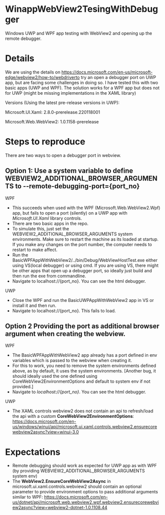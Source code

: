 # WinappWebView2TesingWithDebugger
Windows UWP and WPF app testing with WebView2 and opening up the remote debugger.

# Details
We are using the details on https://docs.microsoft.com/en-us/microsoft-edge/webview2/how-to/webdriverto try an open a debugger port on UWP app, but are facing some challenges in doing so.
I have tested this with two basic apps (UWP and WPF). The solution works for a WPF app but does not for UWP (might be missing implementations in the XAML library)

Versions (Using the latest pre-release versions in UWP):

Microsoft.UI.Xaml: 2.8.0-prerelease.220118001

Microsoft.Web.WebView2: 1.0.1158-prerelease

# Steps to reproduce
There are two ways to open a debugger port in webview.

## Option 1: Use a system variable to define WEBVIEW2_ADDITIONAL_BROWSER_ARGUMENTS to --remote-debugging-port={port_no}

WPF
   * This succeeds when used with the WPF (Microsoft.Web.WebView2.Wpf) app, but fails to open a port (silently) on a UWP app with *Microsoft.UI.Xaml* library controls.
   * There are two basic apps in the repo.
   * To simulate this, just set the WEBVIEW2_ADDITIONAL_BROWSER_ARGUMENTS system environments. Make sure to restart the machine as its loaded at startup. If you make any changes on the port number, the computer needs to restart to make affect.
   * Run the BasicWPFAppWithWebView2/../bin/Debug/WebViewHostTest.exe either using VS(local debugger) or using cmd. If you are using VS, there might be other apps that open up a debugger port, so ideally just build and then run the exe from commandline.
   * Navigate to localhost://{port_no}. You can see the html debugger.

UWP
   * Close the WPF and run the BasicUWPAppWithWebView2 app in VS or install it and then run.
   * Navigate to localhost://{port_no}. This fails to load. 

## Option 2 Providing the port as additional browser argument when creating the webview.

WPF 
   * The BasicWPFAppWithWebView2 app already has a port defined in env variables which is passed to the webview when creating it.
   * For this to work, you need to remove the system environments defined above, as by default, it uses the system environments. [Another bug, it should ideally used the one defined using CoreWebView2EnvironmentOptions and default to system env if not provided.]
   * Navigate to *localhost://{port_no}*. You can see the html debugger.

UWP
   * The XAML controls webview2 does not contain an api to refresh/load the api with a custom **CoreWebView2EnvironmentOptions**: https://docs.microsoft.com/en-us/windows/winui/api/microsoft.ui.xaml.controls.webview2.ensurecorewebview2async?view=winui-3.0


# Expectations
* Remote debugging should work as expected for UWP app as with WPF (by providing WEBVIEW2_ADDITIONAL_BROWSER_ARGUMENTS system env)
* The **WebView2.EnsureCoreWebView2Async** in microsoft.ui.xaml.controls.webview2 should contain an optional parameter to provide environment options to pass additional arguments similar to WPF: https://docs.microsoft.com/en-us/dotnet/api/microsoft.web.webview2.wpf.webview2.ensurecorewebview2async?view=webview2-dotnet-1.0.1108.44
